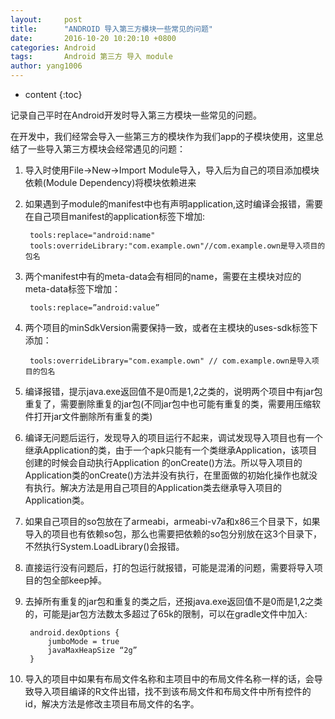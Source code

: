 ```yaml
---
layout:     post
title:      "ANDROID 导入第三方模块一些常见的问题"
date:       2016-10-20 10:20:10 +0800
categories: Android
tags:       Android 第三方 导入 module
author: yang1006
---
```

* content
{:toc}

记录自己平时在Android开发时导入第三方模块一些常见的问题。





在开发中，我们经常会导入一些第三方的模块作为我们app的子模块使用，这里总结了一些导入第三方模块会经常遇见的问题：

1. 导入时使用File->New->Import Module导入，导入后为自己的项目添加模块依赖(Module Dependency)将模块依赖进来
2. 如果遇到子module的manifest中也有声明application,这时编译会报错，需要在自己项目manifest的application标签下增加:

		tools:replace="android:name"
		tools:overrideLibrary:"com.example.own"//com.example.own是导入项目的包名
3. 两个manifest中有的meta-data会有相同的name，需要在主模块对应的meta-data标签下增加：

		tools:replace=”android:value”
4. 两个项目的minSdkVersion需要保持一致，或者在主模块的uses-sdk标签下添加：

		tools:overrideLibrary="com.example.own" // com.example.own是导入项目的包名
5. 编译报错，提示java.exe返回值不是0而是1,2之类的，说明两个项目中有jar包重复了，需要删除重复的jar包(不同jar包中也可能有重复的类，需要用压缩软件打开jar文件删除所有重复的类)

6. 编译无问题后运行，发现导入的项目运行不起来，调试发现导入项目也有一个继承Application的类，由于一个apk只能有一个类继承Application，该项目创建的时候会自动执行Application 的onCreate()方法。所以导入项目的Application类的onCreate()方法并没有执行，在里面做的初始化操作也就没有执行。解决方法是用自己项目的Application类去继承导入项目的Application类。

7. 如果自己项目的so包放在了armeabi，armeabi-v7a和x86三个目录下，如果导入的项目也有依赖so包，那么也需要把依赖的so包分别放在这3个目录下，不然执行System.LoadLibrary()会报错。

8. 直接运行没有问题后，打的包运行就报错，可能是混淆的问题，需要将导入项目的包全部keep掉。

9. 去掉所有重复的jar包和重复的类之后，还报java.exe返回值不是0而是1,2之类的，可能是jar包方法数太多超过了65k的限制，可以在gradle文件中加入:

		android.dexOptions {
		    jumboMode = true
		    javaMaxHeapSize “2g”
		}
10. 导入的项目中如果有布局文件名称和主项目中的布局文件名称一样的话，会导致导入项目编译的R文件出错，找不到该布局文件和布局文件中所有控件的id，解决方法是修改主项目布局文件的名字。


